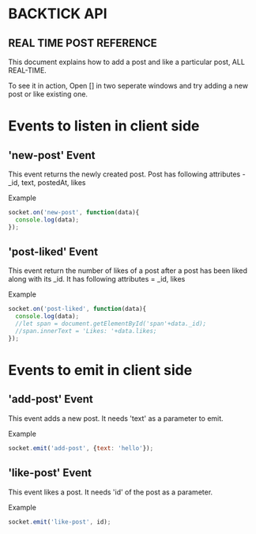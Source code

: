 BACKTICK API
============

REAL TIME POST REFERENCE
------------------------

This document explains how to add a post and like a particular post, ALL REAL-TIME.

To see it in action, Open [] in two seperate windows and try adding a new post or like existing one.

Events to listen in client side
================================

'new-post' Event 
----------------
This event returns the newly created post.
Post has following attributes - _id, text, postedAt, likes

Example

```javascript
socket.on('new-post', function(data){
  console.log(data);
});
```

'post-liked' Event
------------------
This event return the number of likes of a post after a post has been liked along with its _id.
It has following attributes = _id, likes

Example

```javascript
socket.on('post-liked', function(data){
  console.log(data);
  //let span = document.getElementById('span'+data._id);
  //span.innerText = 'Likes: '+data.likes;
});
```

Events to emit in client side
=============================

'add-post' Event
----------------
This event adds a new post.
It needs 'text' as a parameter to emit.

Example
```javascript
socket.emit('add-post', {text: 'hello'});
```

'like-post' Event
-----------------
This event likes a post.
It needs 'id' of the post as a parameter.

Example
```javascript
socket.emit('like-post', id);
``` 